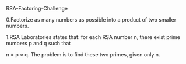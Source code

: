 RSA-Factoring-Challenge

0.Factorize as many numbers as possible into a product of two smaller numbers.

1.RSA Laboratories states that: for each RSA number n, there exist prime numbers p and q such that

n = p × q. The problem is to find these two primes, given only n.
